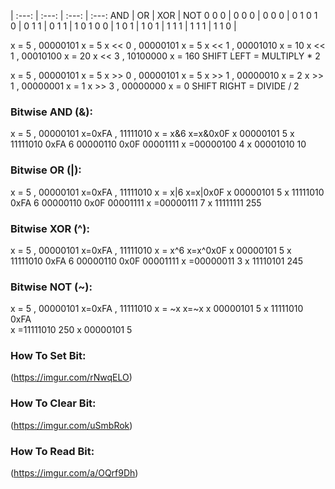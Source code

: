 | :---:   | :---:     | :---:     | :---: 
AND		  |	OR		  |	XOR		  |	NOT
0	0	0 |	0	0	0 |	0	0	0 |	0	1
0	1	0 |	0	1	1 |	0	1	1 |	1	0
1	0	0 |	1	0	1 |	1	0	1 |
1	1	1 |	1	1	1 |	1	1	0 |

x = 5  , 00000101   x   = 5
x << 0 , 00000101	x	= 5
x << 1 , 00001010	x	= 10
x << 1 , 00010100	x	= 20
x << 3 , 10100000	x	= 160
	SHIFT LEFT = MULTIPLY * 2
	
x = 5  , 00000101   x   = 5
x >> 0 , 00000101	x	= 5
x >> 1 , 00000010	x	= 2
x >> 1 , 00000001	x	= 1
x >> 3 , 00000000	x	= 0
	SHIFT RIGHT = DIVIDE / 2

### Bitwise AND (&):

x = 5 , 00000101			x=0xFA , 11111010
x = x&6                     x=x&0x0F
x  00000101 5               x    11111010 0xFA
6  00000110                 0x0F 00001111
x =00000100 4               x    00001010 10

### Bitwise OR (|):

x = 5 , 00000101			x=0xFA , 11111010
x = x|6                     x=x|0x0F
x  00000101 5               x    11111010 0xFA
6  00000110                 0x0F 00001111
x =00000111 7               x    11111111 255

### Bitwise XOR (^):

x = 5 , 00000101			x=0xFA , 11111010
x = x^6                     x=x^0x0F
x  00000101 5               x    11111010 0xFA
6  00000110                 0x0F 00001111
x =00000011 3               x    11110101 245

### Bitwise NOT (~):

x = 5 , 00000101			x=0xFA , 11111010
x = ~x                      x=~x
x  00000101 5               x 11111010 0xFA              
x =11111010 250             x 00000101 5

### How To Set Bit:
(https://imgur.com/rNwqELO)

### How To Clear Bit:
(https://imgur.com/uSmbRok)

### How To Read Bit:
(https://imgur.com/a/OQrf9Dh)

